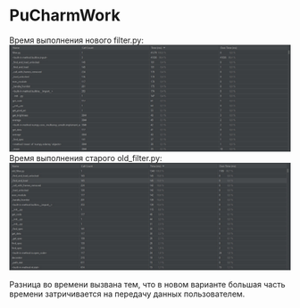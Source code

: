 # PuCharmWork
 
Время выполнения нового filter.py:
![](Skrins/scren1.jpg)
Время выполнения старого old_filter.py:
![](Skrins/scren2.jpg)

Разница во времени вызвана тем, что в новом варианте большая часть времени затричивается
на передачу данных пользователем.
